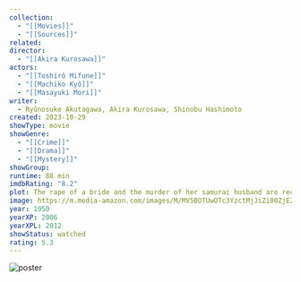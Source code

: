 ```yaml
---
collection:
  - "[[Movies]]"
  - "[[Sources]]"
related: 
director:
  - "[[Akira Kurosawa]]"
actors:
  - "[[Toshirô Mifune]]"
  - "[[Machiko Kyô]]"
  - "[[Masayuki Mori]]"
writer:
  - Ryûnosuke Akutagawa, Akira Kurosawa, Shinobu Hashimoto
created: 2023-10-29
showType: movie
showGenre:
  - "[[Crime]]"
  - "[[Drama]]"
  - "[[Mystery]]"
showGroup: 
runtime: 88 min
imdbRating: "8.2"
plot: The rape of a bride and the murder of her samurai husband are recalled from the perspectives of a bandit, the bride, the samurai's ghost and a woodcutter.
image: https://m.media-amazon.com/images/M/MV5BOTUwOTc3YzctMjJiZi00ZjE2LWFhODQtOTMyY2Q1MjU2OGI4XkEyXkFqcGdeQXVyNjc5NjEzNA@@._V1_SX300.jpg
year: 1950
yearXP: 2006
yearXPL: 2012
showStatus: watched
rating: 5.3
---
```

![poster](https://m.media-amazon.com/images/M/MV5BOTUwOTc3YzctMjJiZi00ZjE2LWFhODQtOTMyY2Q1MjU2OGI4XkEyXkFqcGdeQXVyNjc5NjEzNA@@._V1_SX300.jpg)

